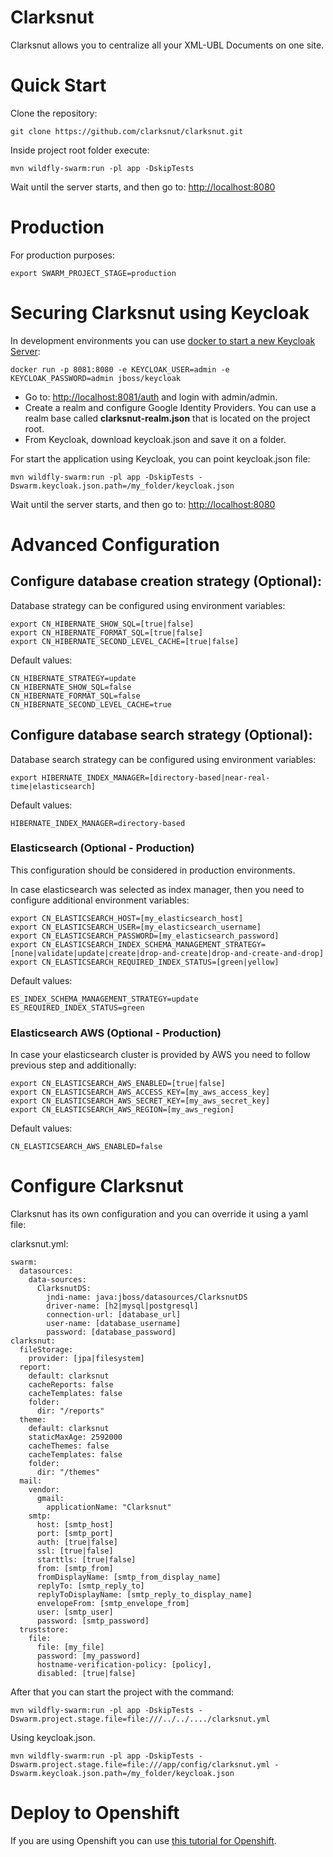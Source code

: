 # Clarksnut
Clarksnut allows you to centralize all your XML-UBL Documents on one site.

# Quick Start
Clone the repository:
```
git clone https://github.com/clarksnut/clarksnut.git
```

Inside project root folder execute:
```
mvn wildfly-swarm:run -pl app -DskipTests
```

Wait until the server starts, and then go to: <http://localhost:8080>

# Production
For production purposes:
```
export SWARM_PROJECT_STAGE=production
```

# Securing Clarksnut using Keycloak
In development environments you can use [docker to start a new Keycloak Server](https://hub.docker.com/r/jboss/keycloak/):
```
docker run -p 8081:8080 -e KEYCLOAK_USER=admin -e KEYCLOAK_PASSWORD=admin jboss/keycloak
```

* Go to: <http://localhost:8081/auth> and login with admin/admin.
* Create a realm and configure Google Identity Providers. You can use a realm base called **clarksnut-realm.json** that is located on the project root.
* From Keycloak, download keycloak.json and save it on a folder.


For start the application using Keycloak, you can point keycloak.json file:
```
mvn wildfly-swarm:run -pl app -DskipTests -Dswarm.keycloak.json.path=/my_folder/keycloak.json
```

Wait until the server starts, and then go to: <http://localhost:8080>

# Advanced Configuration

## Configure database creation strategy (Optional):

Database strategy can be configured using environment variables:
```
export CN_HIBERNATE_SHOW_SQL=[true|false]
export CN_HIBERNATE_FORMAT_SQL=[true|false]
export CN_HIBERNATE_SECOND_LEVEL_CACHE=[true|false]
```

Default values:
```
CN_HIBERNATE_STRATEGY=update
CN_HIBERNATE_SHOW_SQL=false
CN_HIBERNATE_FORMAT_SQL=false
CN_HIBERNATE_SECOND_LEVEL_CACHE=true
```

## Configure database search strategy (Optional):

Database search strategy can be configured using environment variables:
```
export HIBERNATE_INDEX_MANAGER=[directory-based|near-real-time|elasticsearch]
```
Default values:
```
HIBERNATE_INDEX_MANAGER=directory-based
```

### Elasticsearch (Optional - Production)
This configuration should be considered in production environments.

In case elasticsearch was selected as index manager, then you need to configure additional environment variables:
```
export CN_ELASTICSEARCH_HOST=[my_elasticsearch_host]
export CN_ELASTICSEARCH_USER=[my_elasticsearch_username]
export CN_ELASTICSEARCH_PASSWORD=[my_elasticsearch_password]
export CN_ELASTICSEARCH_INDEX_SCHEMA_MANAGEMENT_STRATEGY=[none|validate|update|create|drop-and-create|drop-and-create-and-drop]
export CN_ELASTICSEARCH_REQUIRED_INDEX_STATUS=[green|yellow]
```
Default values:
```
ES_INDEX_SCHEMA_MANAGEMENT_STRATEGY=update
ES_REQUIRED_INDEX_STATUS=green
```

### Elasticsearch AWS (Optional - Production)
In case your elasticsearch cluster is provided by AWS you need to follow previous step and additionally:

```
export CN_ELASTICSEARCH_AWS_ENABLED=[true|false]
export CN_ELASTICSEARCH_AWS_ACCESS_KEY=[my_aws_access_key]
export CN_ELASTICSEARCH_AWS_SECRET_KEY=[my_aws_secret_key]
export CN_ELASTICSEARCH_AWS_REGION=[my_aws_region]
```

Default values:
```
CN_ELASTICSEARCH_AWS_ENABLED=false
```      

# Configure Clarksnut
Clarksnut has its own configuration and you can override it using a yaml file:

clarksnut.yml:

```
swarm:
  datasources:
    data-sources:
      ClarksnutDS:
        jndi-name: java:jboss/datasources/ClarksnutDS
        driver-name: [h2|mysql|postgresql]
        connection-url: [database_url]
        user-name: [database_username]
        password: [database_password]
clarksnut:
  fileStorage:
    provider: [jpa|filesystem]
  report:
    default: clarksnut
    cacheReports: false
    cacheTemplates: false
    folder:
      dir: "/reports"
  theme:
    default: clarksnut
    staticMaxAge: 2592000
    cacheThemes: false
    cacheTemplates: false
    folder:
      dir: "/themes"
  mail:
    vendor:
      gmail:
        applicationName: "Clarksnut"
    smtp:
      host: [smtp_host]
      port: [smtp_port]
      auth: [true|false]
      ssl: [true|false]
      starttls: [true|false]      
      from: [smtp_from]
      fromDisplayName: [smtp_from_display_name]
      replyTo: [smtp_reply_to]
      replyToDisplayName: [smtp_reply_to_display_name]
      envelopeFrom: [smtp_envelope_from]
      user: [smtp_user]
      password: [smtp_password]
  truststore:
    file:
      file: [my_file]
      password: [my_password]
      hostname-verification-policy: [policy],
      disabled: [true|false]
``` 

After that you can start the project with the command:

```
mvn wildfly-swarm:run -pl app -DskipTests -Dswarm.project.stage.file=file:///../../..../clarksnut.yml
```

Using keycloak.json.

```
mvn wildfly-swarm:run -pl app -DskipTests -Dswarm.project.stage.file=file:///app/config/clarksnut.yml -Dswarm.keycloak.json.path=/my_folder/keycloak.json
```

# Deploy to Openshift
If you are using Openshift you can use [this tutorial for Openshift](https://github.com/clarksnut/clarksnut/blob/master/docs/openshift.md).
